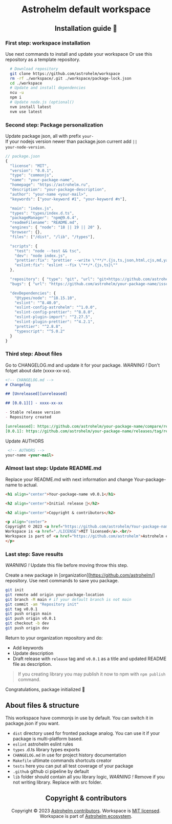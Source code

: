 <h1 align="center">Astrohelm default workspace</h1>

<h2 align="center">Installation guide 🚀</h2>

### First step: workspace installation

Use next commands to install and update your workspace
Or use this repository as a template repository.

```bash
  # Download repository
  git clone https://github.com/astrohelm/workspace
  rm -rf ./workspace/.git ./workspace/package-lock.json
  cd ./workspace
  # Update and install dependencies
  ncu -u
  npm i
  # Update node.js (optional()
  nvm install latest
  nvm use latest
```

### Second step: Package personalization

Update package json, all with prefix <code>your-</code><br/>
If your nodejs version newer than package.json current add <code>|| your-node-version</code>.

```js
// package.json
{
  "license": "MIT",
  "version": "0.0.1",
  "type": "commonjs",
  "name": "your-package-name",
  "homepage": "https://astrohelm.ru",
  "description": "your-package-description",
  "author": "your-name <your-mail>",
  "keywords": ["your-keyword #1", "your-keyword #n"],

  "main": "index.js",
  "types": "types/index.d.ts",
  "packageManager": "npm@9.6.4",
  "readmeFilename": "README.md",
  "engines": { "node": "18 || 19 || 20" },
  "browser": {},
  "files": ["/dist", "/lib", "/types"],

  "scripts": {
    "test": "node --test && tsc",
    "dev": "node index.js",
    "prettier:fix": "prettier --write \"**/*.{js,ts,json,html,cjs,md,yaml}\"",
    "eslint:fix": "eslint --fix \"**/*.{js,ts}\""
  },

  "repository": { "type": "git", "url": "git+https://github.com/astrohelm/your-package-name.git" },
  "bugs": { "url": "https://github.com/astrohelm/your-package-name/issues", "email": "your-mail" },

  "devDependencies": {
    "@types/node": "^18.15.10",
    "eslint": "^8.40.0",
    "eslint-config-astrohelm": "^1.0.0",
    "eslint-config-prettier": "^8.8.0",
    "eslint-plugin-import": "^2.27.5",
    "eslint-plugin-prettier": "^4.2.1",
    "prettier": "^2.8.8",
    "typescript": "^5.0.2"
  }
}
```

### Third step: About files

Go to CHANGELOG.md and update it for your package.
_WARNING !_ Don't fotget about date (xxxx-xx-xx).

```md
<!-- CHANGELOG.md -->
# Changelog

## [Unreleased][unreleased]

## [0.0.1][] - xxxx-xx-xx

- Stable release version
- Repository created

[unreleased]: https://github.com/astrohelm/your-package-name/compare/release...HEAD
[0.0.1]: https://github.com/astrohelm/your-package-name/releases/tag/release
```

Update AUTHORS

```md
 <!-- AUTHORS -->
your-name <your-mail>
```

### Almost last step: Update README.md

Replace your README.md with next information and change Your-package-name to actual.

```md
<h1 align="center">Your-package-name v0.0.1</h1>

<h2 align="center">Initial release 🚀</h2>

<h2 align="center">Copyright & contributors</h2>

<p align="center">
Copyright © 2023 <a href="https://github.com/astrohelm/Your-package-name/graphs/contributors">Astrohelm contributors</a>.
Workspace is <a href="./LICENSE">MIT licensed</a>.<br/>
Workspace is part of <a href="https://github.com/astrohelm">Astrohelm ecosystem</a>.
</p>
```

### Last step: Save results

_WARNING !_ Update this file before moving throw this step.

Create a new package in [organization][https://github.com/astrohelm/] repository.
Use next commands to save you package.

```bash
git init
git remote add origin your-package-location
git branch -M main # if your default branch is not main
git commit -am "Repository init"
git tag v0.0.1
git push origin main
git push origin v0.0.1
git checkout -b dev
git push origin dev
```

Return to your organization repository and do:

- Add keywords
- Update description
- Draft release with `release` tag and `v0.0.1` as a title and updated README file as description.

> If you creating library you may publish it now to npm with `npm publish` command.

Congratulations, package initialized 🚀

## About files & structure

This workspace have commonjs in use by default. You can switch it in package.json if you want.

- `dist` directory used for fronted package analog. You can use it if your package is multi-platform based.
- `eslint` astrohelm eslint rules
- `types` .d.ts library types exports
- `CHANGELOG.md` in use for project history documentation
- `Makefile` ultimate commands shortcuts creator
- `tests` here you can put all test coverage of your package
- `.github` github ci pipeline by default
- `lib` folder should contain all you library logic, _WARNING !_ Remove if you not writing library. Replace with src folder.

<h2 align="center">Copyright & contributors</h2>

<p align="center">
Copyright © 2023 <a href="https://github.com/astrohelm/workspace/graphs/contributors">Astrohelm contributors</a>.
Workspace is <a href="./LICENSE">MIT licensed</a>.<br/>
Workspace is part of <a href="https://github.com/astrohelm">Astrohelm ecosystem</a>.
</p>
